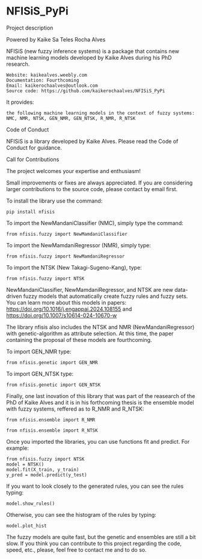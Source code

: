 # NFISiS_PyPi


Project description

Powered by Kaike Sa Teles Rocha Alves

NFISiS (new fuzzy inference systems) is a package that contains new machine learning models developed by Kaike Alves during his PhD research. 

    Website: kaikealves.weebly.com
    Documentation: Fourthcoming
    Email: kaikerochaalves@outlook.com
    Source code: https://github.com/kaikerochaalves/NFISiS_PyPi

It provides:

    the following machine learning models in the context of fuzzy systems: NMC, NMR, NTSK, GEN_NMR, GEN_NTSK, R_NMR, R_NTSK

Code of Conduct

NFISiS is a library developed by Kaike Alves. Please read the Code of Conduct for guidance.

Call for Contributions

The project welcomes your expertise and enthusiasm!

Small improvements or fixes are always appreciated. If you are considering larger contributions to the source code, please contact by email first.

To install the library use the command:

    pip install nfisis

To import the NewMandaniClassifier (NMC), simply type the command:

    from nfisis.fuzzy import NewMamdaniClassifier

To import the NewMamdaniRegressor (NMR), simply type:

    from nfisis.fuzzy import NewMamdaniRegressor

To import the NTSK (New Takagi-Sugeno-Kang), type:

    from nfisis.fuzzy import NTSK

NewMandaniClassifier, NewMamdaniRegressor, and NTSK are new data-driven fuzzy models that automatically create fuzzy rules and fuzzy sets. You can learn more about this models in papers: https://doi.org/10.1016/j.engappai.2024.108155 and https://doi.org/10.1007/s10614-024-10670-w

The library nfisis also includes the NTSK and NMR (NewMandaniRegressor) with genetic-algorithm as attribute selection. At this time, the paper containing the proposal of these models are fourthcoming.

To import GEN_NMR type:

    from nfisis.genetic import GEN_NMR

To import GEN_NTSK type:

    from nfisis.genetic import GEN_NTSK

Finally, one last inovation of this library that was part of the reasearch of the PhD of Kaike Alves and it is in his forthcoming thesis is the ensemble model with fuzzy systems, reffered as to R_NMR and R_NTSK:

    from nfisis.ensemble import R_NMR

    from nfisis.ensemble import R_NTSK

Once you imported the libraries, you can use functions fit and predict. For example:

    from nfisis.fuzzy import NTSK
    model = NTSK()
    model.fit(X_train, y_train)
    y_pred = model.predict(y_test)

If you want to look closely to the generated rules, you can see the rules typing:

    model.show_rules()

Otherwise, you can see the histogram of the rules by typing:

    model.plot_hist

The fuzzy models are quite fast, but the genetic and ensembles are still a bit slow. If you think you can contribute to this project regarding the code, speed, etc., please, feel free to contact me and to do so.
